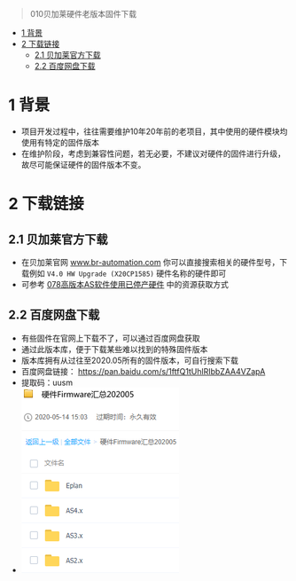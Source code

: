 > 010贝加莱硬件老版本固件下载

- [1 背景](#1%20%E8%83%8C%E6%99%AF)
- [2 下载链接](#2%20%E4%B8%8B%E8%BD%BD%E9%93%BE%E6%8E%A5)
	- [2.1 贝加莱官方下载](#2.1%20%E8%B4%9D%E5%8A%A0%E8%8E%B1%E5%AE%98%E6%96%B9%E4%B8%8B%E8%BD%BD)
	- [2.2 百度网盘下载](#2.2%20%E7%99%BE%E5%BA%A6%E7%BD%91%E7%9B%98%E4%B8%8B%E8%BD%BD)

# 1 背景

- 项目开发过程中，往往需要维护10年20年前的老项目，其中使用的硬件模块均使用有特定的固件版本
- 在维护阶段，考虑到兼容性问题，若无必要，不建议对硬件的固件进行升级，故尽可能保证硬件的固件版本不变。

# 2 下载链接

## 2.1 贝加莱官方下载

- 在贝加莱官网 www.br-automation.com 你可以直接搜索相关的硬件型号，下载例如 `V4.0 HW Upgrade (X20CP1585)` 硬件名称的硬件即可
- 可参考 [078高版本AS软件使用已停产硬件](../B01_技术_AutomationStudio/078高版本AS软件使用已停产硬件.md) 中的资源获取方式

## 2.2 百度网盘下载

- 有些固件在官网上下载不了，可以通过百度网盘获取
- 通过此版本库，便于下载某些难以找到的特殊固件版本
- 版本库拥有从过往至2020.05所有的固件版本，可自行搜索下载
- 百度网盘链接： https://pan.baidu.com/s/1ftfQ1tUhlRIbbZAA4VZapA
- 提取码：uusm
- ![](FILES/010贝加莱硬件老版本固件下载/image-20231122145811545.png)
